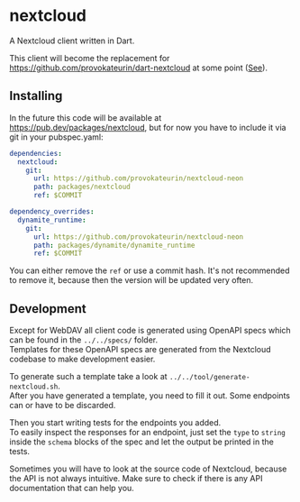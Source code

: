 # nextcloud

A Nextcloud client written in Dart.  

This client will become the replacement for https://github.com/provokateurin/dart-nextcloud at some point ([See](https://github.com/provokateurin/nextcloud-neon/issues/1)).


## Installing

In the future this code will be available at https://pub.dev/packages/nextcloud, but for now you have to include it via git in your pubspec.yaml:
```yaml
dependencies:
  nextcloud:
    git:
      url: https://github.com/provokateurin/nextcloud-neon
      path: packages/nextcloud
      ref: $COMMIT

dependency_overrides:
  dynamite_runtime:
    git:
      url: https://github.com/provokateurin/nextcloud-neon
      path: packages/dynamite/dynamite_runtime
      ref: $COMMIT
```
You can either remove the `ref` or use a commit hash. It's not recommended to remove it, because then the version will be updated very often.

## Development

Except for WebDAV all client code is generated using OpenAPI specs which can be found in the `../../specs/` folder.  
Templates for these OpenAPI specs are generated from the Nextcloud codebase to make development easier.  

To generate such a template take a look at `../../tool/generate-nextcloud.sh`.  
After you have generated a template, you need to fill it out. Some endpoints can or have to be discarded.  

Then you start writing tests for the endpoints you added.  
To easily inspect the responses for an endpoint, just set the `type` to `string` inside the `schema` blocks of the spec and let the output be printed in the tests.

Sometimes you will have to look at the source code of Nextcloud, because the API is not always intuitive. Make sure to check if there is any API documentation that can help you.
